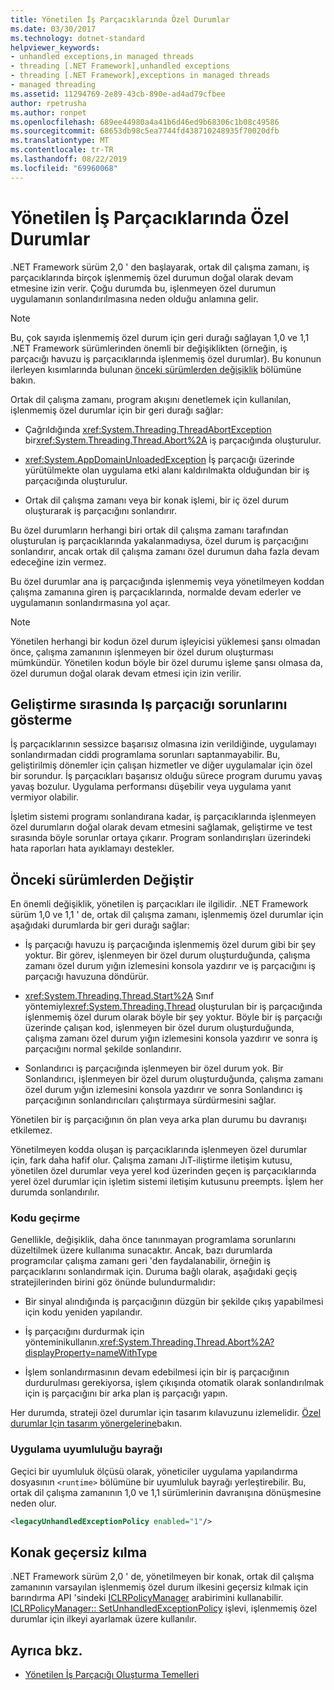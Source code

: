 ```yaml
---
title: Yönetilen İş Parçacıklarında Özel Durumlar
ms.date: 03/30/2017
ms.technology: dotnet-standard
helpviewer_keywords:
- unhandled exceptions,in managed threads
- threading [.NET Framework],unhandled exceptions
- threading [.NET Framework],exceptions in managed threads
- managed threading
ms.assetid: 11294769-2e89-43cb-890e-ad4ad79cfbee
author: rpetrusha
ms.author: ronpet
ms.openlocfilehash: 689ee44980a4a41b6d46ed9b68306c1b08c49586
ms.sourcegitcommit: 68653db98c5ea7744fd438710248935f70020dfb
ms.translationtype: MT
ms.contentlocale: tr-TR
ms.lasthandoff: 08/22/2019
ms.locfileid: "69960068"
---
```

# <a name="exceptions-in-managed-threads"></a>Yönetilen İş Parçacıklarında Özel Durumlar
.NET Framework sürüm 2,0 ' den başlayarak, ortak dil çalışma zamanı, iş parçacıklarında birçok işlenmemiş özel durumun doğal olarak devam etmesine izin verir. Çoğu durumda bu, işlenmeyen özel durumun uygulamanın sonlandırılmasına neden olduğu anlamına gelir.  
  
> [!NOTE]
> Bu, çok sayıda işlenmemiş özel durum için geri durağı sağlayan 1,0 ve 1,1 .NET Framework sürümlerinden önemli bir değişiklikten (örneğin, iş parçacığı havuzu iş parçacıklarında işlenmemiş özel durumlar). Bu konunun ilerleyen kısımlarında bulunan [önceki sürümlerden değişiklik](#ChangeFromPreviousVersions) bölümüne bakın.  
  
 Ortak dil çalışma zamanı, program akışını denetlemek için kullanılan, işlenmemiş özel durumlar için bir geri durağı sağlar:  
  
- Çağrıldığında <xref:System.Threading.ThreadAbortException> bir<xref:System.Threading.Thread.Abort%2A> iş parçacığında oluşturulur.  
  
- <xref:System.AppDomainUnloadedException> İş parçacığı üzerinde yürütülmekte olan uygulama etki alanı kaldırılmakta olduğundan bir iş parçacığında oluşturulur.  
  
- Ortak dil çalışma zamanı veya bir konak işlemi, bir iç özel durum oluşturarak iş parçacığını sonlandırır.  
  
 Bu özel durumların herhangi biri ortak dil çalışma zamanı tarafından oluşturulan iş parçacıklarında yakalanmadıysa, özel durum iş parçacığını sonlandırır, ancak ortak dil çalışma zamanı özel durumun daha fazla devam edeceğine izin vermez.  
  
 Bu özel durumlar ana iş parçacığında işlenmemiş veya yönetilmeyen koddan çalışma zamanına giren iş parçacıklarında, normalde devam ederler ve uygulamanın sonlandırmasına yol açar.  
  
> [!NOTE]
> Yönetilen herhangi bir kodun özel durum işleyicisi yüklemesi şansı olmadan önce, çalışma zamanının işlenmeyen bir özel durum oluşturması mümkündür. Yönetilen kodun böyle bir özel durumu işleme şansı olmasa da, özel durumun doğal olarak devam etmesi için izin verilir.  
  
## <a name="exposing-threading-problems-during-development"></a>Geliştirme sırasında Iş parçacığı sorunlarını gösterme  
 İş parçacıklarının sessizce başarısız olmasına izin verildiğinde, uygulamayı sonlandırmadan ciddi programlama sorunları saptanmayabilir. Bu, geliştirilmiş dönemler için çalışan hizmetler ve diğer uygulamalar için özel bir sorundur. İş parçacıkları başarısız olduğu sürece program durumu yavaş yavaş bozulur. Uygulama performansı düşebilir veya uygulama yanıt vermiyor olabilir.  
  
 İşletim sistemi programı sonlandırana kadar, iş parçacıklarında işlenmeyen özel durumların doğal olarak devam etmesini sağlamak, geliştirme ve test sırasında böyle sorunlar ortaya çıkarır. Program sonlandırışları üzerindeki hata raporları hata ayıklamayı destekler.  
  
<a name="ChangeFromPreviousVersions"></a>   
## <a name="change-from-previous-versions"></a>Önceki sürümlerden Değiştir  
 En önemli değişiklik, yönetilen iş parçacıkları ile ilgilidir. .NET Framework sürüm 1,0 ve 1,1 ' de, ortak dil çalışma zamanı, işlenmemiş özel durumlar için aşağıdaki durumlarda bir geri durağı sağlar:  
  
- İş parçacığı havuzu iş parçacığında işlenmemiş özel durum gibi bir şey yoktur. Bir görev, işlenmeyen bir özel durum oluşturduğunda, çalışma zamanı özel durum yığın izlemesini konsola yazdırır ve iş parçacığını iş parçacığı havuzuna döndürür.  
  
- <xref:System.Threading.Thread.Start%2A> Sınıf yöntemiyle<xref:System.Threading.Thread> oluşturulan bir iş parçacığında işlenmemiş özel durum olarak böyle bir şey yoktur. Böyle bir iş parçacığı üzerinde çalışan kod, işlenmeyen bir özel durum oluşturduğunda, çalışma zamanı özel durum yığın izlemesini konsola yazdırır ve sonra iş parçacığını normal şekilde sonlandırır.  
  
- Sonlandırıcı iş parçacığında işlenmeyen bir özel durum yok. Bir Sonlandırıcı, işlenmeyen bir özel durum oluşturduğunda, çalışma zamanı özel durum yığın izlemesini konsola yazdırır ve sonra Sonlandırıcı iş parçacığının sonlandırıcıları çalıştırmaya sürdürmesini sağlar.  
  
 Yönetilen bir iş parçacığının ön plan veya arka plan durumu bu davranışı etkilemez.  
  
 Yönetilmeyen kodda oluşan iş parçacıklarında işlenmeyen özel durumlar için, fark daha hafif olur. Çalışma zamanı JıT-iliştirme iletişim kutusu, yönetilen özel durumlar veya yerel kod üzerinden geçen iş parçacıklarında yerel özel durumlar için işletim sistemi iletişim kutusunu preempts. İşlem her durumda sonlandırılır.  
  
### <a name="migrating-code"></a>Kodu geçirme  
 Genellikle, değişiklik, daha önce tanınmayan programlama sorunlarını düzeltilmek üzere kullanıma sunacaktır. Ancak, bazı durumlarda programcılar çalışma zamanı geri 'den faydalanabilir, örneğin iş parçacıklarını sonlandırmak için. Duruma bağlı olarak, aşağıdaki geçiş stratejilerinden birini göz önünde bulundurmalıdır:  
  
- Bir sinyal alındığında iş parçacığının düzgün bir şekilde çıkış yapabilmesi için kodu yeniden yapılandır.  
  
- İş parçacığını durdurmak için yönteminikullanın.<xref:System.Threading.Thread.Abort%2A?displayProperty=nameWithType>  
  
- İşlem sonlandırmasının devam edebilmesi için bir iş parçacığının durdurulması gerekiyorsa, işlem çıkışında otomatik olarak sonlandırılmak için iş parçacığını bir arka plan iş parçacığı yapın.  
  
 Her durumda, strateji özel durumlar için tasarım kılavuzunu izlemelidir. [Özel durumlar Için tasarım yönergelerine](../../../docs/standard/design-guidelines/exceptions.md)bakın.  
  
### <a name="application-compatibility-flag"></a>Uygulama uyumluluğu bayrağı  
 Geçici bir uyumluluk ölçüsü olarak, yöneticiler uygulama yapılandırma dosyasının `<runtime>` bölümüne bir uyumluluk bayrağı yerleştirebilir. Bu, ortak dil çalışma zamanının 1,0 ve 1,1 sürümlerinin davranışına dönüşmesine neden olur.  
  
```xml  
<legacyUnhandledExceptionPolicy enabled="1"/>  
```  
  
## <a name="host-override"></a>Konak geçersiz kılma  
 .NET Framework sürüm 2,0 ' de, yönetilmeyen bir konak, ortak dil çalışma zamanının varsayılan işlenmemiş özel durum ilkesini geçersiz kılmak için barındırma API 'sindeki [ICLRPolicyManager](../../../docs/framework/unmanaged-api/hosting/iclrpolicymanager-interface.md) arabirimini kullanabilir. [ICLRPolicyManager:: SetUnhandledExceptionPolicy](../../../docs/framework/unmanaged-api/hosting/iclrpolicymanager-setunhandledexceptionpolicy-method.md) işlevi, işlenmemiş özel durumlar için ilkeyi ayarlamak üzere kullanılır.  
  
## <a name="see-also"></a>Ayrıca bkz.

- [Yönetilen İş Parçacığı Oluşturma Temelleri](../../../docs/standard/threading/managed-threading-basics.md)
